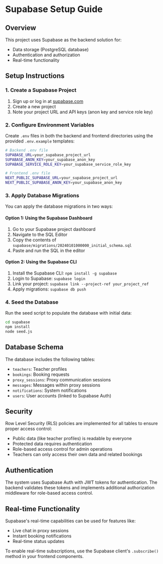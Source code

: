 # Supabase Setup Guide

## Overview

This project uses Supabase as the backend solution for:
- Data storage (PostgreSQL database)
- Authentication and authorization
- Real-time functionality

## Setup Instructions

### 1. Create a Supabase Project

1. Sign up or log in at [supabase.com](https://supabase.com)
2. Create a new project
3. Note your project URL and API keys (anon key and service role key)

### 2. Configure Environment Variables

Create `.env` files in both the backend and frontend directories using the provided `.env.example` templates:

```bash
# Backend .env file
SUPABASE_URL=your_supabase_project_url
SUPABASE_ANON_KEY=your_supabase_anon_key
SUPABASE_SERVICE_ROLE_KEY=your_supabase_service_role_key

# Frontend .env file
NEXT_PUBLIC_SUPABASE_URL=your_supabase_project_url
NEXT_PUBLIC_SUPABASE_ANON_KEY=your_supabase_anon_key
```

### 3. Apply Database Migrations

You can apply the database migrations in two ways:

#### Option 1: Using the Supabase Dashboard

1. Go to your Supabase project dashboard
2. Navigate to the SQL Editor
3. Copy the contents of `supabase/migrations/20240101000000_initial_schema.sql`
4. Paste and run the SQL in the editor

#### Option 2: Using the Supabase CLI

1. Install the Supabase CLI: `npm install -g supabase`
2. Login to Supabase: `supabase login`
3. Link your project: `supabase link --project-ref your_project_ref`
4. Apply migrations: `supabase db push`

### 4. Seed the Database

Run the seed script to populate the database with initial data:

```bash
cd supabase
npm install
node seed.js
```

## Database Schema

The database includes the following tables:

- `teachers`: Teacher profiles
- `bookings`: Booking requests
- `proxy_sessions`: Proxy communication sessions
- `messages`: Messages within proxy sessions
- `notifications`: System notifications
- `users`: User accounts (linked to Supabase Auth)

## Security

Row Level Security (RLS) policies are implemented for all tables to ensure proper access control:

- Public data (like teacher profiles) is readable by everyone
- Protected data requires authentication
- Role-based access control for admin operations
- Teachers can only access their own data and related bookings

## Authentication

The system uses Supabase Auth with JWT tokens for authentication. The backend validates these tokens and implements additional authorization middleware for role-based access control.

## Real-time Functionality

Supabase's real-time capabilities can be used for features like:

- Live chat in proxy sessions
- Instant booking notifications
- Real-time status updates

To enable real-time subscriptions, use the Supabase client's `.subscribe()` method in your frontend components.